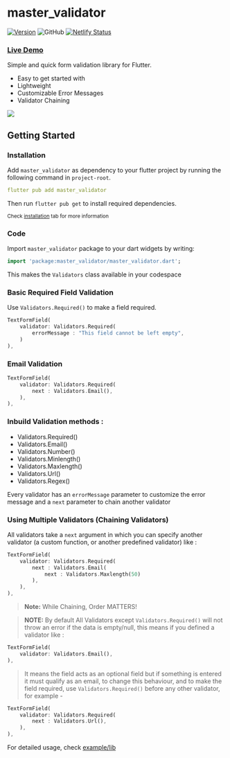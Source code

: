 # master_validator

[![Version](https://img.shields.io/pub/v/master_validator.svg)](https://pub.dev/packages/master_validator)
![GitHub](https://img.shields.io/github/license/siddastic/master_validator)
[![Netlify Status](https://api.netlify.com/api/v1/badges/ac15884c-8c64-43b7-b82c-4637db9498c2/deploy-status)](https://app.netlify.com/sites/master-validator/deploys)

### [Live Demo](https://master-validator.netlify.app/)

Simple and quick form validation library for Flutter.

* Easy to get started with
* Lightweight
* Customizable Error Messages
* Validator Chaining


![](https://i.ibb.co/Lzx2VSY/example.gif)

## Getting Started

### Installation

Add `master_validator` as dependency to your flutter project by running the following command in `project-root`.

```yaml
flutter pub add master_validator
```

Then run `flutter pub get` to install required dependencies.

<small>Check [installation](https://pub.dev/packages/master_validator#-installing-tab-) tab for more information</small>


### Code

Import `master_validator` package to your dart widgets by writing:

```dart
import 'package:master_validator/master_validator.dart';
```

This makes the `Validators` class available in your codespace


### Basic Required Field Validation

Use `Validators.Required()` to make a field required.

```dart
TextFormField(
    validator: Validators.Required(
        errorMessage : "This field cannot be left empty",
    )
),
```

### Email Validation
```dart
TextFormField(
    validator: Validators.Required(
        next : Validators.Email(),
    ),
),
```

### Inbuild Validation methods :

- Validators.Required()
- Validators.Email()
- Validators.Number()
- Validators.Minlength()
- Validators.Maxlength()
- Validators.Url()
- Validators.Regex()

Every validator has an `errorMessage` parameter to customize the error message and a `next` parameter to chain another validator

### Using Multiple Validators (Chaining Validators)

All validators take a `next` argument in which you can specify another validator (a custom function, or another predefined validator) like :

```dart
TextFormField(
    validator: Validators.Required(
        next : Validators.Email(
            next : Validators.Maxlength(50)
        ),
    ),
),
```

> **Note:** While Chaining, Order MATTERS!


> **NOTE:**  By default All Validators except `Validators.Required()` will not throw an error if the data is empty/null, this means if you defined a validator like :

```dart
TextFormField(
    validator: Validators.Email(),
),
```
> It means the field acts as an optional field but if something is entered it must qualify as an email, to change this behaviour, and to make the field required, use `Validators.Required()` before any other validator, for example -

```dart
TextFormField(
    validator: Validators.Required(
        next : Validators.Url(),
    ),
),
```


For detailed usage, check [example/lib](https://pub.dev/packages/master_validator/example)